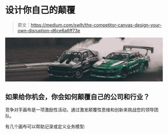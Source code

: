 # 设计你自己的颠覆

> 原文：<https://medium.com/swlh/the-competitor-canvas-design-your-own-disruption-d6ce8a6ff73e>

![](img/8ddc9d997022088c8e5116edfaee1559.png)

## 如果给你机会，你会如何颠覆自己的公司和行业？

竞争对手画布是一项激励性活动，通过激发颠覆性思维和创新来挑战您的领导团队。

有几个画布可以帮助记录或定义业务模型: